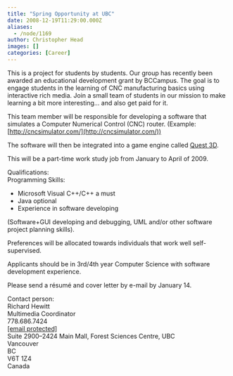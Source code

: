 ```yaml
---
title: "Spring Opportunity at UBC"
date: 2008-12-19T11:29:00.000Z
aliases:
  - /node/1169
author: Christopher Head
images: []
categories: [Career]
---
```


This is a project for students by students. Our group has recently been awarded an educational development grant by BCCampus. The goal is to engage students in the learning of CNC manufacturing basics using interactive rich media. Join a small team of students in our mission to make learning a bit more interesting… and also get paid for it.

This team member will be responsible for developing a software that simulates a Computer Numerical Control (CNC) router. (Example: [http://cncsimulator.com/](http://cncsimulator.com/))

The software will then be integrated into a game engine called [Quest 3D](http://quest3d.com/).

This will be a part-time work study job from January to April of 2009.

Qualifications: \
Programming Skills:

*   Microsoft Visual C++/C++ a must
*   Java optional
*   Experience in software developing

(Software+GUI developing and debugging, UML and/or other software project planning skills).

Preferences will be allocated towards individuals that work well self-supervised.

Applicants should be in 3rd/4th year Computer Science with software development experience.

Please send a résumé and cover letter by e-mail by January 14.

Contact person: \
Richard Hewitt \
Multimedia Coordinator \
778.686.7424 \
[\[email protected\]](/cdn-cgi/l/email-protection#c4b6ada7aca5b6a0a8aca1b3adb0b084a3a9a5ada8eaa7aba9) \
Suite 2900–2424 Main Mall, Forest Sciences Centre, UBC \
Vancouver \
BC \
V6T 1Z4 \
Canada
